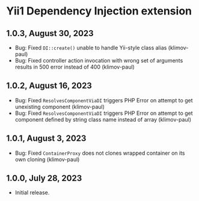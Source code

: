 Yii1 Dependency Injection extension
===================================

1.0.3, August 30, 2023
----------------------

- Bug: Fixed `DI::create()` unable to handle Yii-style class alias (klimov-paul)
- Bug: Fixed controller action invocation with wrong set of arguments results in 500 error instead of 400 (klimov-paul)


1.0.2, August 16, 2023
----------------------

- Bug: Fixed `ResolvesComponentViaDI` triggers PHP Error on attempt to get unexisting component (klimov-paul)
- Bug: Fixed `ResolvesComponentViaDI` triggers PHP Error on attempt to get component defined by string class name instead of array (klimov-paul)


1.0.1, August 3, 2023
---------------------

- Bug: Fixed `ContainerProxy` does not clones wrapped container on its own cloning (klimov-paul)


1.0.0, July 28, 2023
--------------------

- Initial release.
